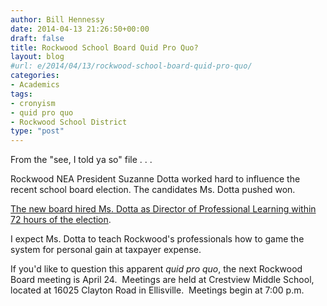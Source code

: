 ```yaml
---
author: Bill Hennessy
date: 2014-04-13 21:26:50+00:00
draft: false
title: Rockwood School Board Quid Pro Quo?
layout: blog
#url: e/2014/04/13/rockwood-school-board-quid-pro-quo/
categories:
- Academics
tags:
- cronyism
- quid pro quo
- Rockwood School District
type: "post"
---
```


From the "see, I told ya so" file . . .

Rockwood NEA President Suzanne Dotta worked hard to influence the recent school board election. The candidates Ms. Dotta pushed won.

[The new board hired Ms. Dotta as Director of Professional Learning within 72 hours of the election](https://www.rockwood.k12.mo.us/news/Pages/041114Rockwood-Hires-New-Administrators-.aspx).

I expect Ms. Dotta to teach Rockwood's professionals how to game the system for personal gain at taxpayer expense.

If you'd like to question this apparent _quid pro quo_, the next Rockwood Board meeting is April 24.  Meetings are held at Crestview Middle School, located at 16025 Clayton Road in Ellisville.  Meetings begin at 7:00 p.m.
